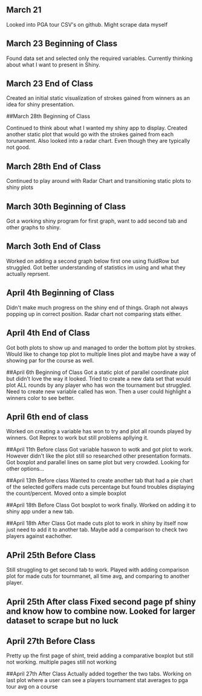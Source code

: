 ## March 21

Looked into PGA tour CSV's on github. Might scrape data myself

## March 23 Beginning of Class

Found data set and selected only the required variables. Currently thinking about what I want to present in Shiny. 

## March 23 End of Class

Created an initial static visualization of strokes gained from winners as an idea for shiny presentation. 

##March 28th Beginning of Class

Continued to think about what I wanted my shiny app to display. Created another static plot that would go with the strokes gained from each torunament. Also looked into a radar chart. Even though they are typically not good.

## March 28th End of Class
Continued to play around with Radar Chart and transitioning static plots to shiny plots


## March 30th Beginning of Class
Got a working shiny program for first graph, want to add second tab and other graphs to shiny. 

## March 3oth End of Class
Worked on adding a second graph below first one using fluidRow but struggled. Got better understanding of statistics im using and what they actually reprsent. 

## April 4th Beginning of Class
Didn't make much progress on the shiny end of things. Graph not always popping up in correct position. Radar chart not comparing stats either. 

## April 4th End of Class
Got both plots to show up and managed to order the bottom plot by strokes. Would like to change top plot to multiple lines plot and maybe have a way of showing par for the course as well.

##April 6th Beginning of Class
Got a static plot of parallel coordinate plot but didn't love the way it looked. Tried to create a new data set that would plot ALL rounds by any player who has won the tournament but struggled. Need to create new variable called has won. Then a user could highlight a winners color to see better. 

## April 6th end of class
Worked on creating a variable has won to try and plot all rounds played by winners. Got Reprex to work but still problems apllying it. 

##April 11th Before class 
Got variable haswon to wotk and got plot to work. However didn't like the plot still so researched other presentation formats. Got boxplot and parallel lines on same plot but very crowded. Looking for other options...

##April 13th Before class 
Wanted to create another tab that had a pie chart of the selected golfers made cuts percentage but found troubles displaying the count/percent. Moved onto a simple boxplot 

##April 18th Before Class
Got boxplot to work finally. Worked on adding it to shiny app under a new tab.

##April 18th After Class
Got made cuts plot to work in shiny by itself now just need to add it to another tab. Maybe add a comparison to check two players against eachother. 

## APril 25th Before Class
Still struggling to get second tab to work. Played with adding comparison plot for made cuts for tournmanet, all time avg, and comparing to another player. 

## April 25th After class Fixed second page pf shiny and know how to combine now. Looked for larger dataset to scrape but no luck

## April 27th Before Class
Pretty up the first page of shint, treid adding a comparative boxplot but still not working. multiple pages still not working

##April 27th After Class 
Actually added together the two tabs. Working on last plot where a user can see a players tournament stat averages to pga tour avg on a course


